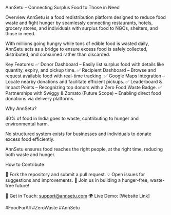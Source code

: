 AnnSetu – Connecting Surplus Food to Those in Need

Overview
AnnSetu is a food redistribution platform designed to reduce food waste and fight hunger by seamlessly connecting restaurants, hotels, grocery stores, and individuals with surplus food to NGOs, shelters, and those in need.

With millions going hungry while tons of edible food is wasted daily, AnnSetu acts as a bridge to ensure excess food is safely collected, distributed, and consumed rather than discarded.

Key Features:
✅ Donor Dashboard – Easily list surplus food with details like quantity, expiry, and pickup time.
✅ Recipient Dashboard – Browse and request available food with real-time tracking.
✅ Google Maps Integration – Locate nearby donations and facilitate efficient pickups.
✅ Leaderboard & Impact Points – Recognizing top donors with a Zero Food Waste Badge.
✅ Partnerships with Swiggy & Zomato (Future Scope) – Enabling direct food donations via delivery platforms.

Why AnnSetu?

40% of food in India goes to waste, contributing to hunger and environmental harm.

No structured system exists for businesses and individuals to donate excess food efficiently.

AnnSetu ensures food reaches the right people, at the right time, reducing both waste and hunger.


How to Contribute

🚀 Fork the repository and submit a pull request.
💡 Open issues for suggestions and improvements.
🤝 Join us in building a hunger-free, waste-free future!

📩 Get in Touch: support@annsetu.com
🌍 Live Demo: [Website Link]

#FoodForAll #ZeroWaste #AnnSetu
